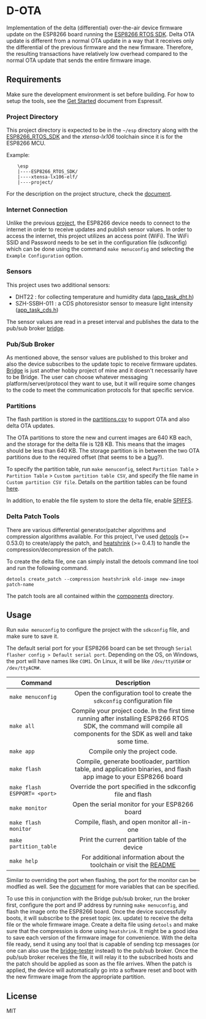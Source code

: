 # D-OTA
Implementation of the delta (differential) over-the-air device firmware update on the ESP8266 board running the [ESP8266 RTOS SDK](https://github.com/espressif/ESP8266_RTOS_SDK/tree/master).
Delta OTA update is different from a normal OTA update in a way that it receives only the differential of the previous firmware and the new firmware.
Therefore, the resulting transactions have relatively low overhead compared to the normal OTA update that sends the entire firmware image.

## Requirements

Make sure the development environment is set before building.
For how to setup the tools, see the [Get Started](https://docs.espressif.com/projects/esp8266-rtos-sdk/en/latest/get-started/) document from Espressif.

### Project Directory

This project directory is expected to be in the `~/esp` directory along with the [ESP8266_RTOS_SDK](https://github.com/espressif/ESP8266_RTOS_SDK) and the *xtensa-lx106* toolchain since it is for the ESP8266 MCU.

Example:
```
    \esp
    |----ESP8266_RTOS_SDK/
    |----xtensa-lx106-elf/
    |----project/
```

For the description on the project structure, check the [document](https://docs.espressif.com/projects/esp8266-rtos-sdk/en/latest/api-guides/build-system.html#example-project).

### Internet Connection

Unlike the previous [project](https://github.com/thinkty/ESP8266-RTOS-OTA-DFU-AP), the ESP8266 device needs to connect to the internet in order to receive updates and publish sensor values.
In order to access the internet, this project utilizes an access point (WiFi).
The WiFi SSID and Password needs to be set in the configuration file (sdkconfig) which can be done using the command `make menuconfig` and selecting the `Example Configuration` option.

### Sensors

This project uses two additional sensors:

- DHT22 : for collecting temperature and humidity data ([app_task_dht.h](https://github.com/thinkty/OTA/blob/main/main/app_task_dht.h))
- SZH-SSBH-011 : a CDS photoresistor sensor to measure light intensity ([app_task_cds.h](https://github.com/thinkty/OTA/blob/main/main/app_task_cds.h))

The sensor values are read in a preset interval and publishes the data to the pub/sub broker [bridge](https://github.com/thinkty/bridge).

### Pub/Sub Broker

As mentioned above, the sensor values are published to this broker and also the device subscribes to the update topic to receive firmware updates.
[Bridge](https://github.com/thinkty/bridge) is just another hobby project of mine and it doesn't necessarily have to be Bridge.
The user can choose whatever messaging platform/server/protocol they want to use, but it will require some changes to the code to meet the communication protocols for that specific service.

### Partitions

The flash partition is stored in the [partitions.csv](https://github.com/thinkty/OTA/blob/main/partitions.csv) to support OTA and also delta OTA updates.

The OTA partitions to store the new and current images are 640 KB each, and the storage for the delta file is 128 KB.
This means that the images should be less than 640 KB.
The storage partition is in between the two OTA partitions due to the required offset (that seems to be a [bug](https://github.com/espressif/ESP8266_RTOS_SDK/issues/1097)?).

To specify the partition table, run `make menuconfig`, select `Partition Table` > `Partition Table` > `Custom partition table CSV`, and specify the file name in `Custom partition CSV file`.
Details on the partition tables can be found [here](https://github.com/espressif/ESP8266_RTOS_SDK/blob/master/docs/en/api-guides/partition-tables.rst).

In addition, to enable the file system to store the delta file, enable [SPIFFS](https://github.com/espressif/ESP8266_RTOS_SDK/tree/master/examples/storage/spiffs).

### Delta Patch Tools

There are various differential generator/patcher algorithms and compression algorithms available.
For this project, I've used [detools](https://github.com/eerimoq/detools) (>= 0.53.0) to create/apply the patch, and [heatshrink](https://github.com/atomicobject/heatshrink) (>= 0.4.1) to handle the compression/decompression of the patch.

To create the delta file, one can simply install the detools command line tool and run the following command.

```
detools create_patch --compression heatshrink old-image new-image patch-name
```

The patch tools are all contained within the [components](https://github.com/thinkty/D-OTA/tree/main/components) directory.

## Usage

Run `make menuconfig` to configure the project with the `sdkconfig` file, and make sure to save it.

The default serial port for your ESP8266 board can be set through `Serial flasher config > Default serial port`.
Depending on the OS, on Windows, the port will have names like `COM1`. On Linux, it will be like `/dev/ttyUSB#` or `/dev/ttyACM#`.

| Command                      |                                                                               Description                                                                               |
|------------------------------|:-----------------------------------------------------------------------------------------------------------------------------------------------------------------------:|
| `make menuconfig`            |                                                 Open the configuration tool to create the `sdkconfig` configuration file                                                |
| `make all`                   | Compile your project code. In the first time running after installing ESP8266 RTOS SDK, the command will compile all components for the SDK as well and take some time. |
| `make app`                   |                                                                     Compile only the project code.                                                                      |
| `make flash`                 |                            Compile, generate bootloader, partition table, and application binaries, and flash app image to your ESP8266 board                           |
| `make flash ESPPORT= <port>` |                                                       Override the port specified in the sdkconfig file and flash                                                       |
| `make monitor`               |                                                              Open the serial monitor for your ESP8266 board                                                             |
| `make flash monitor`         |                                                               Compile, flash, and open monitor all-in-one                                                               |
| `make partition_table`       |                                                              Print the current partition table of the device                                                              |
| `make help`                  | For additional information about the toolchain or visit the [README](https://github.com/espressif/ESP8266_RTOS_SDK#compiling-the-project)                               |


Similar to overriding the port when flashing, the port for the monitor can be modfied as well.
See the [document](https://docs.espressif.com/projects/esp8266-rtos-sdk/en/latest/get-started/index.html#environment-variables) for more variables that can be specified.

To use this in conjunction with the Bridge pub/sub broker, run the broker first, configure the port and IP address by running `make menuconfig`, and flash the image onto the ESP8266 board.
Once the device successfully boots, it will subscribe to the preset topic (ex. update) to receive the delta file or the whole firmware image.
Create a delta file using `detools` and make sure that the compression is done using `heatshrink`.
It might be a good idea to save each version of the firmware image for convenience.
With the delta file ready, send it using any tool that is capable of sending tcp messages (or one can also use the [bridge-tester](https://github.com/thinkty/bridge-tester) instead) to the pub/sub broker.
Once the pub/sub broker receives the file, it will relay it to the subscribed hosts and the patch should be applied as soon as the file arrives.
When the patch is applied, the device will automatically go into a software reset and boot with the new firmware image from the appropriate partition.

## License

MIT


